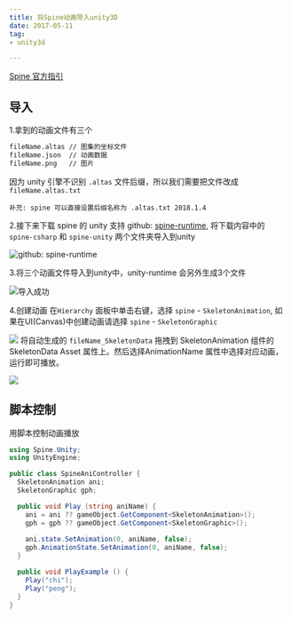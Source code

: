 ```yaml
---
title: 将Spine动画导入unity3D
date: 2017-05-11
tag:
- unity3d

---
```


[Spine 官方指引](http://zh.esotericsoftware.com/spine-unity)

## 导入
1.拿到的动画文件有三个

```diff
fileName.altas // 图集的坐标文件
fileName.json  // 动画数据
fileName.png   // 图片
```
因为 unity 引擎不识别 `.altas` 文件后缀，所以我们需要把文件改成`fileName.altas.txt`

`补充: spine 可以直接设置后缀名称为 .altas.txt 2018.1.4`

2.接下来下载 spine 的 unity 支持 
github: [spine-runtime](https://github.com/EsotericSoftware/spine-runtimes), 将下载内容中的 `spine-csharp` 和 `spine-unity` 两个文件夹导入到unity

![github: spine-runtime](http://upload-images.jianshu.io/upload_images/711226-5a3cbb0ab521ab7a.png?imageMogr2/auto-orient/strip%7CimageView2/2/w/1240)

3.将三个动画文件导入到unity中，unity-runtime 会另外生成3个文件

![导入成功](http://upload-images.jianshu.io/upload_images/711226-bcddaea5f7068385.png?imageMogr2/auto-orient/strip%7CimageView2/2/w/1240)

4.创建动画
在`Hierarchy` 面板中单击右键，选择 `spine` - `SkeletonAnimation`, 如果在UI(Canvas)中创建动画请选择  `spine` - `SkeletonGraphic`

![](http://upload-images.jianshu.io/upload_images/711226-a822c848abdc0429.png?imageMogr2/auto-orient/strip%7CimageView2/2/w/1240)
将自动生成的 `fileName_SkeletonData` 拖拽到 SkeletonAnimation 组件的 SkeletonData Asset 属性上。然后选择AnimationName 属性中选择对应动画，运行即可播放。


![](http://upload-images.jianshu.io/upload_images/711226-c5ae586dc82c1d03.png?imageMogr2/auto-orient/strip%7CimageView2/2/w/1240)

## 脚本控制

用脚本控制动画播放

``` csharp
using Spine.Unity;
using UnityEngine;

public class SpineAniController {
  SkeletonAnimation ani;
  SkeletonGraphic gph;

  public void Play (string aniName) {
    ani = ani ?? gameObject.GetComponent<SkeletonAnimation>();
    gph = gph ?? gameObject.GetComponent<SkeletonGraphic>();
    
    ani.state.SetAnimation(0, aniName, false);
    gph.AnimationState.SetAnimation(0, aniName, false);
  }

  public void PlayExample () {
    Play("chi");
    Play("peng");
  }
}
```